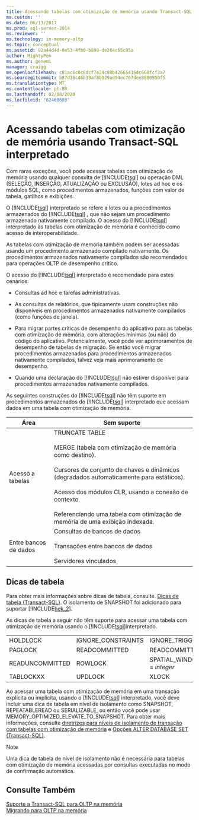 ```yaml
---
title: Acessando tabelas com otimização de memória usando Transact-SQL interpretado | Microsoft Docs
ms.custom: ''
ms.date: 06/13/2017
ms.prod: sql-server-2014
ms.reviewer: ''
ms.technology: in-memory-oltp
ms.topic: conceptual
ms.assetid: 92a44d4d-0e53-4fb0-b890-de264c65c95a
author: MightyPen
ms.author: genemi
manager: craigg
ms.openlocfilehash: c81ac6c0c8dcf7e24c80b426654164c668fcf3a7
ms.sourcegitcommit: b87d36c46b39af8b929ad94ec707dee8800950f5
ms.translationtype: MT
ms.contentlocale: pt-BR
ms.lasthandoff: 02/08/2020
ms.locfileid: "62468603"
---
```

# <a name="accessing-memory-optimized-tables-using-interpreted-transact-sql"></a>Acessando tabelas com otimização de memória usando Transact-SQL interpretado
  Com raras exceções, você pode acessar tabelas com otimização de memória usando qualquer consulta de [!INCLUDE[tsql](../../includes/tsql-md.md)] ou operação DML (SELEÇÃO, INSERÇÃO, ATUALIZAÇÃO ou EXCLUSÃO), lotes ad hoc e os módulos SQL, como procedimentos armazenados, funções com valor de tabela, gatilhos e exibições.  
  
 O [!INCLUDE[tsql](../../includes/tsql-md.md)] interpretado se refere a lotes ou a procedimentos armazenados do [!INCLUDE[tsql](../../includes/tsql-md.md)] , que não sejam um procedimento armazenado nativamente compilado. O acesso do [!INCLUDE[tsql](../../includes/tsql-md.md)] interpretado às tabelas com otimização de memória é conhecido como acesso de interoperabilidade.  
  
 As tabelas com otimização de memória também podem ser acessadas usando um procedimento armazenado compilado nativamente. Os procedimentos armazenados nativamente compilados são recomendados para operações OLTP de desempenho crítico.  
  
 O acesso do [!INCLUDE[tsql](../../includes/tsql-md.md)] interpretado é recomendado para estes cenários:  
  
-   Consultas ad hoc e tarefas administrativas.  
  
-   As consultas de relatórios, que tipicamente usam construções não disponíveis em procedimentos armazenados nativamente compilados (como funções de janela).  
  
-   Para migrar partes críticas de desempenho do aplicativo para as tabelas com otimização de memória, com alterações mínimas (ou não) do código do aplicativo. Potencialmente, você pode ver aprimoramentos de desempenho de tabelas de migração. Se então você migrar procedimentos armazenados para procedimentos armazenados nativamente compilados, talvez veja mais aprimoramento de desempenho.  
  
-   Quando uma declaração do [!INCLUDE[tsql](../../includes/tsql-md.md)] não estiver disponível para procedimentos armazenados nativamente compilados.  
  
 As seguintes construções do [!INCLUDE[tsql](../../includes/tsql-md.md)] não têm suporte em procedimentos armazenados do [!INCLUDE[tsql](../../includes/tsql-md.md)] interpretado que acessam dados em uma tabela com otimização de memória.  
  
|Área|Sem suporte|  
|----------|-----------------|  
|Acesso a tabelas|TRUNCATE TABLE<br /><br /> MERGE (tabela com otimização de memória como destino).<br /><br /> Cursores de conjunto de chaves e dinâmicos (degradados automaticamente para estáticos).<br /><br /> Acesso dos módulos CLR, usando a conexão de contexto.<br /><br /> Referenciando uma tabela com otimização de memória de uma exibição indexada.|  
|Entre bancos de dados|Consultas de bancos de dados<br /><br /> Transações entre bancos de dados<br /><br /> Servidores vinculados|  
  
## <a name="table-hints"></a>Dicas de tabela  
 Para obter mais informações sobre dicas de tabela, consulte. [Dicas de tabela &#40;Transact-SQL&#41;](/sql/t-sql/queries/hints-transact-sql-table). O isolamento de SNAPSHOT foi adicionado para suportar [!INCLUDE[hek_2](../../includes/hek-2-md.md)].  
  
 As dicas de tabela a seguir não têm suporte para acessar uma tabela com otimização de memória usando o [!INCLUDE[tsql](../../includes/tsql-md.md)]interpretado.  
  
|||||  
|-|-|-|-|  
|HOLDLOCK|IGNORE_CONSTRAINTS|IGNORE_TRIGGERS|NOWAIT|  
|PAGLOCK|READCOMMITTED|READCOMMITTEDLOCK|READPAST|  
|READUNCOMMITTED|ROWLOCK|SPATIAL_WINDOW_MAX_CELLS = *integer*|TABLOCK|  
|TABLOCKXX|UPDLOCK|XLOCK||  
  
 Ao acessar uma tabela com otimização de memória em uma transação explícita ou implícita, usando o [!INCLUDE[tsql](../../includes/tsql-md.md)] interpretado, você deve incluir uma dica de tabela em nível de isolamento como SNAPSHOT, REPEATABLEREAD ou SERIALIZABLE, ou então você pode usar MEMORY_OPTIMIZED_ELEVATE_TO_SNAPSHOT. Para obter mais informações, consulte [diretrizes para níveis de isolamento de transação com tabelas com otimização de memória](memory-optimized-tables.md) e [Opções ALTER DATABASE SET &#40;Transact-SQL&#41;](/sql/t-sql/statements/alter-database-transact-sql-set-options).  
  
> [!NOTE]  
>  Uma dica de tabela de nível de isolamento não é necessária para tabelas com otimização de memória acessadas por consultas executadas no modo de confirmação automática.  
  
## <a name="see-also"></a>Consulte Também  
 [Suporte a Transact-SQL para OLTP na memória](transact-sql-support-for-in-memory-oltp.md)   
 [Migrando para OLTP na memória](migrating-to-in-memory-oltp.md)  
  
  
